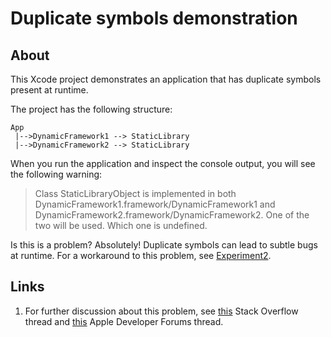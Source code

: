 
# Duplicate symbols demonstration

## About

This Xcode project demonstrates an application that has duplicate symbols present at runtime.

The project has the following structure:

```none
App
 |-->DynamicFramework1 --> StaticLibrary   
 |-->DynamicFramework2 --> StaticLibrary
```

When you run the application and inspect the console output, you will see the following warning:

> Class StaticLibraryObject is implemented in both DynamicFramework1.framework/DynamicFramework1 and DynamicFramework2.framework/DynamicFramework2.
> One of the two will be used. Which one is undefined.

Is this is a problem? Absolutely! Duplicate symbols can lead to subtle bugs at runtime. For a workaround to this problem, see [Experiment2][1].

## Links

1. For further discussion about this problem, see [this][2] Stack Overflow thread and [this][3] Apple Developer Forums thread.

[1]: ../Experiment2
[2]: https://stackoverflow.com/questions/77258815
[3]: https://developer.apple.com/forums/thread/741497
